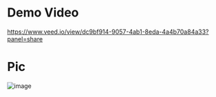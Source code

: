
# Demo Video

https://www.veed.io/view/dc9bf914-9057-4ab1-8eda-4a4b70a84a33?panel=share

# Pic

![image](https://user-images.githubusercontent.com/90901888/212737867-e47f8db6-025c-469a-8552-f5db44198169.png)

